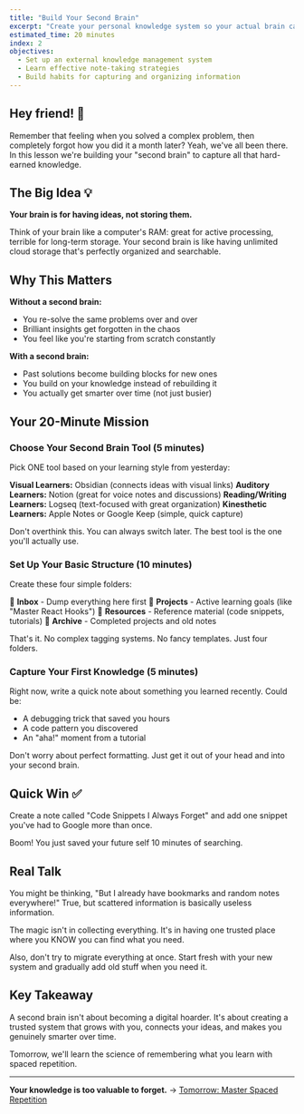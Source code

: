 ```yaml
---
title: "Build Your Second Brain"
excerpt: "Create your personal knowledge system so your actual brain can focus on the fun stuff"
estimated_time: 20 minutes
index: 2
objectives:
  - Set up an external knowledge management system
  - Learn effective note-taking strategies
  - Build habits for capturing and organizing information
---
```


## Hey friend! 👋

Remember that feeling when you solved a complex problem, then completely forgot how you did it a month later? Yeah, we've all been there. In this lesson we're building your "second brain" to capture all that hard-earned knowledge.

## The Big Idea 💡

**Your brain is for having ideas, not storing them.**

Think of your brain like a computer's RAM: great for active processing, terrible for long-term storage. Your second brain is like having unlimited cloud storage that's perfectly organized and searchable.

## Why This Matters

**Without a second brain:**

- You re-solve the same problems over and over
- Brilliant insights get forgotten in the chaos
- You feel like you're starting from scratch constantly

**With a second brain:**

- Past solutions become building blocks for new ones
- You build on your knowledge instead of rebuilding it
- You actually get smarter over time (not just busier)

## Your 20-Minute Mission

### Choose Your Second Brain Tool (5 minutes)

Pick ONE tool based on your learning style from yesterday:

**Visual Learners:** Obsidian (connects ideas with visual links)
**Auditory Learners:** Notion (great for voice notes and discussions)
**Reading/Writing Learners:** Logseq (text-focused with great organization)
**Kinesthetic Learners:** Apple Notes or Google Keep (simple, quick capture)

Don't overthink this. You can always switch later. The best tool is the one you'll actually use.

### Set Up Your Basic Structure (10 minutes)

Create these four simple folders:

📁 **Inbox** - Dump everything here first
📁 **Projects** - Active learning goals (like "Master React Hooks")
📁 **Resources** - Reference material (code snippets, tutorials)
📁 **Archive** - Completed projects and old notes

That's it. No complex tagging systems. No fancy templates. Just four folders.

### Capture Your First Knowledge (5 minutes)

Right now, write a quick note about something you learned recently. Could be:

- A debugging trick that saved you hours
- A code pattern you discovered
- An "aha!" moment from a tutorial

Don't worry about perfect formatting. Just get it out of your head and into your second brain.

## Quick Win ✅

Create a note called "Code Snippets I Always Forget" and add one snippet you've had to Google more than once.

Boom! You just saved your future self 10 minutes of searching.

## Real Talk

You might be thinking, "But I already have bookmarks and random notes everywhere!" True, but scattered information is basically useless information.

The magic isn't in collecting everything. It's in having one trusted place where you KNOW you can find what you need.

Also, don't try to migrate everything at once. Start fresh with your new system and gradually add old stuff when you need it.

## Key Takeaway

A second brain isn't about becoming a digital hoarder. It's about creating a trusted system that grows with you, connects your ideas, and makes you genuinely smarter over time.

Tomorrow, we'll learn the science of remembering what you learn with spaced repetition.

---

**Your knowledge is too valuable to forget.** → [Tomorrow: Master Spaced Repetition](./03-spaced-repetition)
